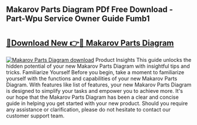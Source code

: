 ## Makarov Parts Diagram PDf Free Download - Part-Wpu Service Owner Guide Fumb1

# <h2><a href="http://dfpxjf0.blite.top/?on=Makarov+Parts+Diagram">🔗Download New 👉🔴 Makarov Parts Diagram</a></h2>

[![Makarov Parts Diagram download](https://i.imgur.com/lujVjoI.png)](http://dfpxjf0.blite.top/?on=Makarov+Parts+Diagram)
Product Insights This guide unlocks the hidden potential of your new Makarov Parts Diagram with insightful tips and tricks. Familiarize Yourself Before you begin, take a moment to familiarize yourself with the functions and capabilities of your new Makarov Parts Diagram. With features like list of features, your new Makarov Parts Diagram is designed to simplify your tasks and empower you to achieve more. It's our hope that the Makarov Parts Diagram has been a clear and concise guide in helping you get started with your new product. Should you require any assistance or clarification, please do not hesitate to contact our customer support team.
